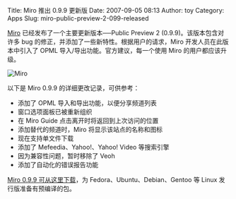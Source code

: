Title: Miro 推出 0.9.9 更新版
Date: 2007-09-05 08:13
Author: toy
Category: Apps
Slug: miro-public-preview-2-099-released

[Miro](http://www.getmiro.com/) 已经发布了一个主要更新版本──Public
Preview 2 (0.9.9)。该版本包含对许多 bug
的修正，并添加了一些新特性。根据用户的请求，Miro
开发人员在此版本中引入了 OPML 导入/导出功能。官方建议，每一个使用 Miro
的用户都应该升级。

![Miro](http://i.linuxtoy.org/i/2007/09/miro-logo.png)

以下是 Miro 0.9.9 的详细更改记录，可供参考：

-   添加了 OPML 导入和导出功能，以便分享频道列表
-   窗口选项面板已被重新组织
-   在 Miro Guide 点击离开时将返回到上次访问的位置
-   添加替代的频道时，Miro 将显示该站点的名称和图标
-   现在支持单文件下载
-   添加了 Mefeedia、Yahoo!、Yahoo! Video 等搜索引擎
-   因为兼容性问题，暂时移除了 Veoh
-   添加了自动化的错误报告功能

[Miro 0.9.9 可从这里下载](http://www.getmiro.com/download/)，为
Fedora、Ubuntu、Debian、Gentoo 等 Linux 发行版准备有预编译的包。
